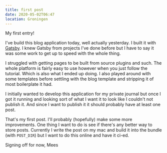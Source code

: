```yaml
---
title: first post
date: 2020-05-02T06:47
location: Groningen
---
```


My first entry!  

I've build this blog application today, well actually yesterday. I built it with
[Gatsby](https://www.gatsbyjs.org/). I knew Gatsby from projects I've done
before but I have to say it was some work to get up to speed with the whole
thing.  

I struggled with getting pages to be built from source plugins and such. The
whole platform is fairly easy to use however when you just follow the tutorial.
Which is also what I ended up doing. I also played around with some templates
before settling with the blog template and stripping it of most boilerplate it
had.

I initially wanted to develop this application for my private journal but once I
got it running and looking sort of what I want it to look like I couldn't not
publish it. And since I want to publish it it should probably have at least one
post.

That's my first post. I'll probably (hopefully) make some more improvements. One
thing I want to do is see if there's any better way to store posts. Currently I
write the post on my mac and build it into the bundle
(with <code>POST_DIR</code>) but I want to do this online and have it ci-ed.

Signing off for now,
Mees

